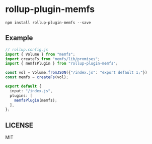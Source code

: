 # rollup-plugin-memfs

```
npm install rollup-plugin-memfs --save
```

## Example

```ts
// rollup.config.js
import { Volume } from "memfs";
import createFs from "memfs/lib/promises";
import { memfsPlugin } from "rollup-plugin-memfs";

const vol = Volume.fromJSON({"/index.js": "export default 1;"})
const memfs = createFs(vol);

export default {
  input: "/index.js",
  plugins: [
    memfsPlugin(memfs);
  ],
};
```

## LICENSE

MIT
